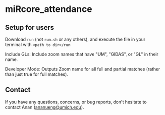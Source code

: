 # miRcore_attendance
## Setup for users
Download `run` (not `run.sh` or any others), and execute the file in your terminal with `<path to dir>/run`

Include GLs: Include zoom names that have "UM", "GIDAS", or "GL" in their name.

Developer Mode: Outputs Zoom name for all full and partial matches (rather than just true for full matches).
## Contact
If you have any questions, concerns, or bug reports, don't hesitate to contact Anan (ananueng@umich.edu). 

